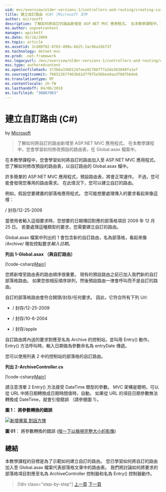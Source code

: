 ```yaml
---
uid: mvc/overview/older-versions-1/controllers-and-routing/creating-custom-routes-cs
title: 建立自訂路由 (C#) |Microsoft 文件
author: microsoft
description: 了解如何將自訂的路由新增至 ASP.NET MVC 應用程式。 在本教學課程中，您會學習如何修改預設的路由表，在 Global.asax 檔案中。
ms.author: aspnetcontent
manager: wpickett
ms.date: 02/16/2009
ms.topic: article
ms.assetid: 3cd08f02-8763-490a-b625-2ac96a24b73f
ms.technology: dotnet-mvc
ms.prod: .net-framework
msc.legacyurl: /mvc/overview/older-versions-1/controllers-and-routing/creating-custom-routes-cs
msc.type: authoredcontent
ms.openlocfilehash: 573b6a3360124feea92788ff7a3de363840fa1ef
ms.sourcegitcommit: f8852267f463b62d7f975e56bea9aa3f68fbbdeb
ms.translationtype: MT
ms.contentlocale: zh-TW
ms.lasthandoff: 04/06/2018
ms.locfileid: "30867963"
---
```

<a name="creating-custom-routes-c"></a>建立自訂路由 (C#)
====================
by [Microsoft](https://github.com/microsoft)

> 了解如何將自訂的路由新增至 ASP.NET MVC 應用程式。 在本教學課程中，您會學習如何修改預設的路由表，在 Global.asax 檔案中。


在本教學課程中，您會學習如何將自訂的路由加入至 ASP.NET MVC 應用程式。 您了解如何修改預設的路由表，以自訂路由的 Global.asax 檔中。

許多簡單的 ASP.NET MVC 應用程式，預設路由表，將會正常運作。 不過，您可能會發現您專用的路由需求。 在此情況下，您可以建立自訂的路由。

例如，假設您要建置的部落格應用程式。 您可能想要處理傳入的要求看起來像這樣：

/ 封存/12-25-2009

當使用者輸入這個要求時，您想要的日期傳回對應的部落格項目 2009 年 12 月 25 日。 若要處理這種類型的要求，您需要建立自訂的路由。

Global.asax 檔案中列出的 1 會包含新的自訂路由，名為部落格，看起來像 /Archive/ 哪些控點要求*輸入日期*。

**列出 1-Global.asax （與自訂路由）**

[!code-csharp[Main](creating-custom-routes-cs/samples/sample1.cs)]

您將新增至路由表的路由順序很重要。 現有的預設路由之前已加入我們新的自訂部落格路由。 如果您依相反順序排列，然後預設路由一律會呼叫而不是自訂的路由。

自訂的部落格路由會符合開頭/封存/任何要求。 因此，它符合所有下列 Url:

- / 封存/12-25-2009

- / 封存/10-6-2004

- / 封存/apple

自訂路由將內送的要求對應至名為 Archive 的控制站，並叫用 Entry() 動作。 Entry() 方法呼叫時，輸入日期做為參數命名為 entryDate 傳遞。

您可以使用列表 2 中的控制站的部落格的自訂路由。

**列出 2-ArchiveController.cs**

[!code-csharp[Main](creating-custom-routes-cs/samples/sample2.cs)]

請注意清單 2 Entry() 方法接受 DateTime 類型的參數。 MVC 架構是聰明，可以從 URL 中將日期轉換成日期時間值時，自動。 如果從 URL 的項目日期參數無法轉換成 DateTime，就會引發錯誤 （請參閱圖 1）。

**圖 1： 將參數轉換的錯誤**


[![新增專案 對話方塊](creating-custom-routes-cs/_static/image1.jpg)](creating-custom-routes-cs/_static/image1.png)

**圖 01**： 將參數轉換的錯誤 ([按一下以檢視完整大小的影像](creating-custom-routes-cs/_static/image2.png))


## <a name="summary"></a>總結

本教學課程的目標是為了示範如何建立自訂的路由。 您已學習如何將自訂的路由加入至 Global.asax 檔案代表部落格文章中的路由表。 我們將討論如何將要求的部落格項目對應至名為 ArchiveController 控制器和名為 Entry() 控制器動作。

> [!div class="step-by-step"]
> [上一頁](aspnet-mvc-controllers-overview-cs.md)
> [下一頁](creating-a-route-constraint-cs.md)
